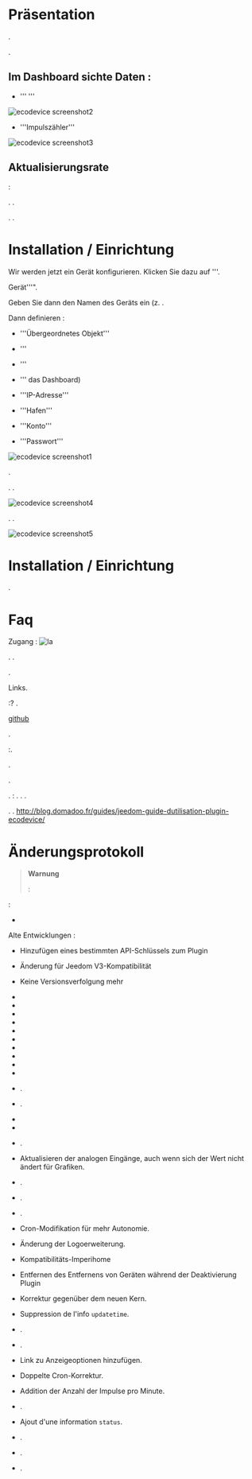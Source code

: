 Präsentation 
============

.

.

Im Dashboard sichte Daten : 
-----------------------------------

-   ''' '''

![ecodevice screenshot2](../images/ecodevice_screenshot2.jpg)

-   '''Impulszähler'''

![ecodevice screenshot3](../images/ecodevice_screenshot3.jpg)

Aktualisierungsrate 
-----------------------------

 :


. .



. 
.

Installation / Einrichtung 
========================

Wir werden jetzt ein Gerät konfigurieren. Klicken Sie dazu auf
'''.


Gerät'''".

Geben Sie dann den Namen des Geräts ein (z. .

Dann definieren :

-   '''Übergeordnetes Objekt'''

-   '''

-   '''

-   '''
    das Dashboard)

-   '''IP-Adresse'''

-   '''Hafen'''

-   '''Konto'''

-   '''Passwort'''

![ecodevice screenshot1](../images/ecodevice_screenshot1.jpg)


.

. 
.

![ecodevice screenshot4](../images/ecodevice_screenshot4.jpg)

. 
.

![ecodevice screenshot5](../images/ecodevice_screenshot5.jpg)

Installation / Einrichtung 
========================

.

Faq 
===


Zugang : ![la](../images/acces_sous_indicateur.jpg)

. 
. 

.


Links.




:?
.


[github](https://github.com/guenneguezt/plugin-ecodevice)


. 

:.

.


.

. : 
. . 
.

.
.
<http://blog.domadoo.fr/guides/jeedom-guide-dutilisation-plugin-ecodevice/>

Änderungsprotokoll 
=========

> **Warnung**
>
> 
> :

 :

-   

Alte Entwicklungen :

-   Hinzufügen eines bestimmten API-Schlüssels zum Plugin

-   Änderung für Jeedom V3-Kompatibilität

-   Keine Versionsverfolgung mehr

-   

-   

-   

-   
    

-   

-   

-   

-   

-   

-   

-   .

-   
    .

-   

-   

-   .

-   Aktualisieren der analogen Eingänge, auch wenn sich der Wert nicht ändert
    für Grafiken.

-   .

-   .

-   .

-   Cron-Modifikation für mehr Autonomie.

-   Änderung der Logoerweiterung.

-   Kompatibilitäts-Imperihome

-   Entfernen des Entfernens von Geräten während der Deaktivierung
    Plugin

-   Korrektur gegenüber dem neuen Kern.

-   Suppression de l'info `updatetime`.

-   .

-   
    .

-   Link zu Anzeigeoptionen hinzufügen.

-   Doppelte Cron-Korrektur.

-   Addition der Anzahl der Impulse pro Minute.

-   
    .

-   Ajout d'une information `status`.

-   .

-   .

-   .



